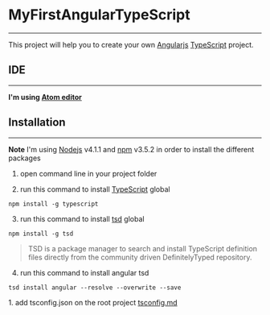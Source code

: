 # M y F i r s t A n g u l a r T y p e S c r i p t ---This project will help you to create your own [Angularjs](https://angularjs.org/) [TypeScript](http://www.typescriptlang.org/) project.## IDE---**I'm using [Atom editor](https://atom.io/)**## Installation---**Note**I'm using [Nodejs](https://nodejs.org/en/) v4.1.1 and [npm](https://www.npmjs.com/) v3.5.2 in order to install the different packages1. open command line in your project folder2. run this command to install [TypeScript](http://www.typescriptlang.org/) global```npm install -g typescript```3. run this command to install [tsd](http://definitelytyped.org/tsd/) global```npm install -g tsd```>TSD is a package manager to search and install TypeScript definition files directly from the community driven DefinitelyTyped repository.4. run this command to install angular tsd```tsd install angular --resolve --overwrite --save``` 1. add tsconfig.json on the root project
[tsconfig.md](https://github.com/TypeStrong/atom-typescript/blob/master/docs/tsconfig.md)
 
